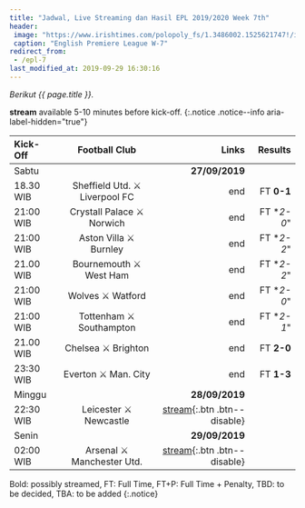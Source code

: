 ```yaml
---
title: "Jadwal, Live Streaming dan Hasil EPL 2019/2020 Week 7th"
header:
 image: "https://www.irishtimes.com/polopoly_fs/1.3486002.1525621747!/image/image.jpg_gen/derivatives/landscape_620/image.jpg"
 caption: "English Premiere League W-7"
redirect_from:
 - /epl-7
last_modified_at: 2019-09-29 16:30:16
---
```

_Berikut {{ page.title }}._

**stream** available 5-10 minutes before kick-off.
{:.notice .notice--info aria-label-hidden="true"}

|Kick-Off|Football Club|Links|Results|
|:---|:---:|---:|---:|
|Sabtu||**27/09/2019**| |
|18.30 WIB|Sheffield Utd. ⚔️ Liverpool FC| end |FT **0-1**|
|21:00 WIB|Crystall Palace ⚔️ Norwich|end|FT **2-0*"|
|21:00 WIB|Aston Villa ⚔️ Burnley|end|FT **2-2*"|
|21.00 WIB|Bournemouth ⚔️ West Ham|end|FT **2-2*"|
|21:00 WIB|Wolves ⚔️ Watford|end|FT **2-0*"|
|21:00 WIB|Tottenham ⚔️ Southampton|end|FT **2-1*"|
|21.00 WIB|Chelsea ⚔️ Brighton|end|FT **2-0**|
|23:30 WIB|Everton ⚔️ Man. City|end|FT **1-3**|
|Minggu||**28/09/2019**| |
|22:30 WIB|Leicester ⚔️ Newcastle|[stream](/lei-new){:.btn .btn--disable}| |
|Senin||**29/09/2019**| |
|02:00 WIB|Arsenal ⚔️ Manchester Utd.|[stream](/mun-ars){:.btn .btn--disable}| |

Bold: possibly streamed, FT: Full Time, FT+P: Full Time + Penalty, TBD: to be decided, TBA: to be added
{:.notice}

